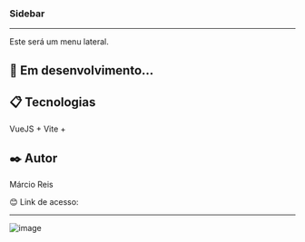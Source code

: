 ### Sidebar

---

Este será um menu lateral.

## 🚀 Em desenvolvimento...

## 📋 Tecnologias
VueJS + Vite + 

## ✒️ Autor
Márcio Reis

😊 Link de acesso: 

---
![image](https://user-images.githubusercontent.com/122680054/235357366-88ddcf53-2631-4e2c-b633-6f4f373f02eb.png)
